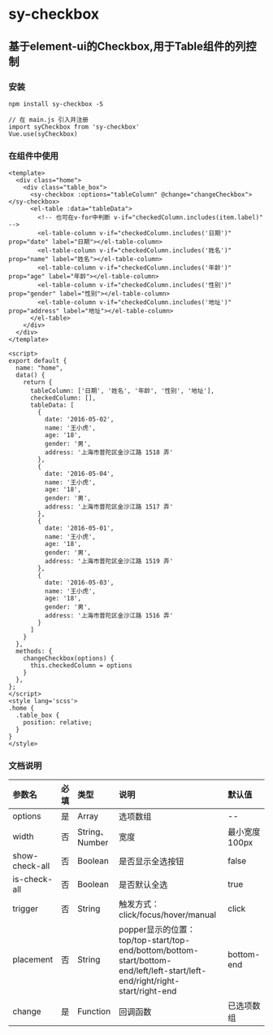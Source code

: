 <!--
 * @Author: Siwen
 * @Date: 2019-09-02 16:32:52
 * @LastEditors: Siwen
 * @LastEditTime: 2019-09-04 11:15:40
 * @Description: 
 -->
# sy-checkbox

## 基于element-ui的Checkbox,用于Table组件的列控制

### 安装
```
npm install sy-checkbox -S

// 在 main.js 引入并注册
import syCheckbox from 'sy-checkbox'
Vue.use(syCheckbox)
```
### 在组件中使用
```
<template>
  <div class="home">
    <div class="table_box">
      <sy-checkbox :options="tableColumn" @change="changeCheckbox"></sy-checkbox>
      <el-table :data="tableData">
        <!-- 也可在v-for中判断 v-if="checkedColumn.includes(item.label)" -->
        <el-table-column v-if="checkedColumn.includes('日期')" prop="date" label="日期"></el-table-column>
        <el-table-column v-if="checkedColumn.includes('姓名')" prop="name" label="姓名"></el-table-column>
        <el-table-column v-if="checkedColumn.includes('年龄')" prop="age" label="年龄"></el-table-column>
        <el-table-column v-if="checkedColumn.includes('性别')" prop="gender" label="性别"></el-table-column>
        <el-table-column v-if="checkedColumn.includes('地址')" prop="address" label="地址"></el-table-column>
      </el-table>
    </div>
  </div>
</template>

<script>
export default {
  name: "home",
  data() {
    return {
      tableColumn: ['日期', '姓名', '年龄', '性别', '地址'],
      checkedColumn: [],
      tableData: [
        {
          date: '2016-05-02',
          name: '王小虎',
          age: '18',
          gender: '男',
          address: '上海市普陀区金沙江路 1518 弄'
        }, 
        {
          date: '2016-05-04',
          name: '王小虎',
          age: '18',
          gender: '男',
          address: '上海市普陀区金沙江路 1517 弄'
        },
        {
          date: '2016-05-01',
          name: '王小虎',
          age: '18',
          gender: '男',
          address: '上海市普陀区金沙江路 1519 弄'
        },
        {
          date: '2016-05-03',
          name: '王小虎',
          age: '18',
          gender: '男',
          address: '上海市普陀区金沙江路 1516 弄'
        }
      ]
    }
  },
  methods: {
    changeCheckbox(options) {
      this.checkedColumn = options
    }
  },
};
</script>
<style lang='scss'>
.home {
  .table_box {
    position: relative;
  }
}
</style>
```

### 文档说明
|参数名|必填|类型|说明|默认值|
|:----|:---|:----- |:-----|:-----|
|options|是|Array|选项数组|--|
|width|否|String、Number|宽度|最小宽度 100px|
|show-check-all|否|Boolean|是否显示全选按钮|false|
|is-check-all|否|Boolean|是否默认全选|true|
|trigger|否|String|触发方式：click/focus/hover/manual|click|
|placement|否|String|popper显示的位置：top/top-start/top-end/bottom/bottom-start/bottom-end/left/left-start/left-end/right/right-start/right-end|bottom-end|
|change|是|Function|回调函数|已选项数组|


